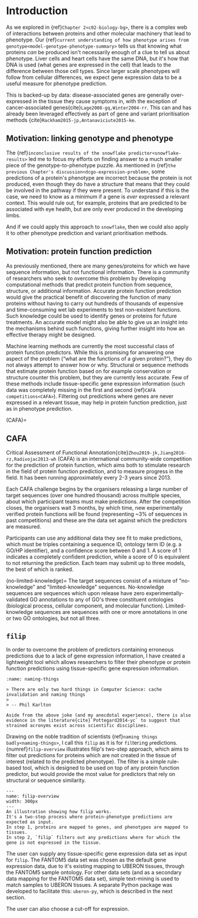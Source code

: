 # Introduction
[//]: # (TODO: Release mapping data separately)

As we explored in {ref}`Chapter 2<c02-biology-bg>`, there is a complex web of interactions between proteins and other molecular machinery that lead to phenotype.
Our {ref}`current understanding of how phenotype arises from genotype<model-genotype-phenotype-summary>` tells us that knowing what proteins *can* be produced isn't necessarily enough of a clue to tell us about phenotype.
Liver cells and heart cells have the same DNA, but it's how that DNA is used (what genes are expressed in the cell) that leads to the difference between those cell types. 
Since larger scale phenotypes will follow from cellular differences, we expect gene expression data to be a useful measure for phenotype prediction.

This is backed-up by data: disease-associated genes are generally over-expressed in the tissue they cause symptoms in, with the exception of cancer-associated genes{cite}`Lage2008-gq,Winter2004-rr`. 
This can and has already been leveraged effectively as part of gene and variant prioritisation methods {cite}`Rackham2015-jp,Antanaviciute2015-ke`.

## Motivation: linking genotype and phenotype
The {ref}``inconclusive results of the snowflake predictor<snowflake-results>`` led me to focus my efforts on finding answer to a much smaller piece of the genotype-to-phenotype puzzle. 
As mentioned in {ref}`the previous Chapter's discussion<dcgo-expression-problem>`, some predictions of a protein's phenotype are incorrect because the protein is not produced, even though they do have a structure that means that they could be involved in the pathway if they were present.
To understand if this is the case, we need to know as a minimum if a gene is *ever* expressed a relevant context. 
This would rule out, for example, proteins that are predicted to be associated with eye health, but are only ever produced in the developing limbs.

[//]: # (TODO: Cross-ref to descriptions of other phenotype prediction and variant prioritisation methods)
And if we could apply this approach to `snowflake`, then we could also apply it to other phenotype prediction and variant prioritisation methods.

## Motivation: protein function prediction
[//]: # (TODO: Cross-ref previously mentioned)
As previously mentioned, there are many genes/proteins for which we have sequence information, but not functional information. 
There is a community of researchers who seek to overcome this problem by developing computational methods that predict protein function from sequence, structure, or additional information.
Accurate protein function prediction would give the practical benefit of discovering the function of many proteins without having to carry out hundreds of thousands of expensive and time-consuming wet lab experiments to test non-existent functions. 
Such knowledge could be used to identify genes or proteins for future treatments. 
An accurate model might also be able to give us an insight into the mechanisms behind such functions, giving further insight into how an effective therapy might be designed.

Machine learning methods are currently the most successful class of protein function predictors. 
While this is promising for answering one aspect of the problem (“what are the functions of a given protein?”), they do not always attempt to answer how or why. 
Structural or sequence methods that estimate protein function based on for example conservation or structure counter this problem, but they are currently less accurate.
Few of these methods include tissue-specific gene expression information (such data was completely missing in the first and second {ref}`CAFA competitions<CAFA>`).
Filtering out predictions where genes are never expressed in a relevant tissue, may help in protein function prediction, just as in phenotype prediction.

(CAFA)=
## CAFA
Critical Assessment of Functional Annotation{cite}`Zhou2019-jk,Jiang2016-rz,Radivojac2013-wh` (CAFA) is an international community-wide competition for the prediction of protein function, which aims both to stimulate research in the field of protein function prediction, and to measure progress in the field.
It has been running approximately every 2-3 years since 2013. 

Each CAFA challenge begins by the organisers releasing a large number of target sequences (over one hundred thousand) across multiple species, about which participant teams must make predictions. 
After the competition closes, the organisers wait 3 months, by which time, new experimentally verified protein functions will be found (representing ~3% of sequences in past competitions) and these are the data set against which the predictors are measured. 

Participants can use any additional data they see fit to make predictions, which must be triples containing a sequence ID, ontology term ID (e.g. a GO/HP identifier), and a confidence score between 0 and 1. 
A score of 1 indicates a completely confident prediction, while a score of 0 is equivalent to not returning the prediction. 
Each team may submit up to three models, the best of which is ranked.

(no-limited-knowledge)=
The target sequences consist of a mixture of "no-knowledge" and "limited-knowledge" sequences. 
No-knowledge sequences are sequences which upon release have zero experimentally-validated GO annotations to any of GO's three constituent ontologies (biological process, cellular component, and molecular function).
Limited-knowledge sequences are sequences with one or more annotations in one or two GO ontologies, but not all three.

[//]: # (TODO: delete below)

<!--
### Past CAFAs
In 2014, the CAFA2 experiment began: 100,8216 target sequences from 27 different species were released to participants. 
In addition to the GO Biological Process and Molecular Function ontologies used in CAFA1, predictions were also requested for the Human Phenotype Ontology and GO Cellular Component ontology. 
-->

## `filip`
In order to overcome the problem of predictors containing erroneous predictions due to a lack of gene expression information, I have created a lightweight tool which allows researchers to filter their phenotype or protein function predictions using tissue-specific gene expression information.
 
````{margin} Naming things
:name: naming-things

> There are only two hard things in Computer Science: cache invalidation and naming things
>
> -- Phil Karlton

Aside from the above joke (and my anecdotal experience), there is also evidence in the literature{cite}`Pottegard2014-yc` to suggest that strained acronyms exist across scientific disciplines. 

````
 
Drawing on the noble tradition of scientists {ref}`naming things badly<naming-things>`, I call this `filip` as it is for `fil`ter`i`ng `p`redictions. 
{numref}`filip-overview` illustrates filip's two-step approach, which aims to filter out predictions for proteins which are not created in the tissue of interest (related to the predicted phenotype).
The filter is a simple rule-based tool, which is designed to be used on top of any protein function predictor, but would provide the most value for predictors that rely on structural or sequence similarity.

```{figure} ../images/filip.png
---
name: filip-overview
width: 300px
---
An illustration showing how filip works. 
It's a two-step process where protein-phenotype predictions are expected as input. 
In step 1, proteins are mapped to genes, and phenotypes are mapped to tissues. 
In step 2, `filip` filters out any predictions where for which the gene is not expressed in the tissue.
```

[//]: # (TODO: cross-ref to previous mention of FANTOM5, or include as margin comment)
[//]: # (TODO: Cite FANTOM5)
[//]: # (TODO: cross-ref to UBERON, and make sure it is included in ontology section)
[//]: # (TODO: cross-ref next section)

The user can supply any tissue-specific gene expression data set as input for `filip`. 
The FANTOM5 data set was chosen as the default gene expression data, due to it's existing mapping to UBERON tissues, through the FANTOM5 sample ontology.
For other data sets (and as a secondary data mapping for the FANTOM5 data set), simple text-mining is used to match samples to UBERON tissues. 
A separate Python package was developed to facilitate this: `uberon-py`, which is described in the next section.

[//]: # (TODO: describe expression cut off further)
The user can also choose a cut-off for expression.